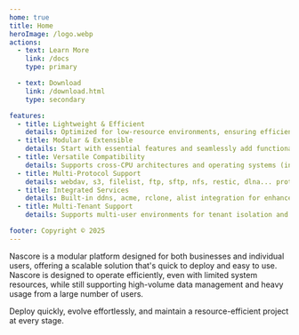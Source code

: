 ```yaml
---
home: true
title: Home
heroImage: /logo.webp
actions:
  - text: Learn More
    link: /docs
    type: primary

  - text: Download
    link: /download.html
    type: secondary

features:
  - title: Lightweight & Efficient
    details: Optimized for low-resource environments, ensuring efficient performance even on modest hardware.
  - title: Modular & Extensible
    details: Start with essential features and seamlessly add functionality with modular extensions.
  - title: Versatile Compatibility
    details: Supports cross-CPU architectures and operating systems (including Arm x86_x64 | linux Win Mac).
  - title: Multi-Protocol Support
    details: webdav, s3, filelist, ftp, sftp, nfs, restic, dlna... protocols for flexible file management.
  - title: Integrated Services
    details: Built-in ddns, acme, rclone, alist integration for enhanced functionality.
  - title: Multi-Tenant Support
    details: Supports multi-user environments for tenant isolation and management.

footer: Copyright © 2025
---
```


Nascore is a modular platform designed for both businesses and individual users, offering a scalable solution that's quick to deploy and easy to use. Nascore is designed to operate efficiently, even with limited system resources, while still supporting high-volume data management and heavy usage from a large number of users.

Deploy quickly, evolve effortlessly, and maintain a resource-efficient project at every stage.
